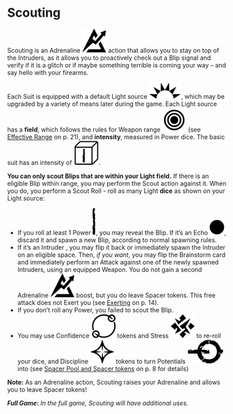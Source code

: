 # Scouting

Scouting is an Adrenaline ![Adrenaline Icon](svg/icon-adrenaline.svg) action that allows you
to stay on top of the Intruders, as it allows you to
proactively check out a Blip signal and verify if it is
a glitch or if maybe something terrible is coming
your way – and say hello with your firearms.

Each Suit is equipped with a default Light source ![Light Source Icon](svg/icon-light-source.svg), 
which may be upgraded by a variety of means
later during the game. Each Light source has a **field**,
which follows the rules for Weapon range ![Weapon Range Icon](svg/icon-range.svg) (see
[Effective Range](effective-range.md) on p. 21), and **intensity**, measured
in Power dice. The basic suit has an intensity of ![White Power Dice](svg/power-dice-white.svg "White Power Dice").

**You can only scout Blips that are within your
Light field.** If there is an eligible Blip within range,
you may perform the Scout action against it. When
you do, you perform a Scout Roll - roll as many Light
**dice** as shown on your Light source:

- If you roll at least 1 Power ![Power Icon](svg/power-success.svg), you may reveal
  the Blip. If it’s an Echo ![](svg/black.svg), discard it and
  spawn a new Blip, according to normal
  spawning rules.
- If it’s an Intruder , you may flip it back or immediately spawn the Intruder on an eligible
  space. Then, *if you want*, you may flip the
  Brainstorm card and immediately perform an
  Attack against one of the newly spawned Intruders, using an equipped Weapon. You do
  not gain a second Adrenaline ![Adrenaline Icon](svg/icon-adrenaline.svg) boost, but
  you do leave Spacer tokens. This free attack
  does not Exert you (see [Exerting](exerting.md) on p. 14).
- If you don’t roll any Power, you failed
  to scout the Blip.
- You may use Confidence ![Confidence Icon](svg/icon-confidence.svg) tokens and
  Stress ![Stress Icon](svg/icon-stress.svg) to re-roll your dice, and Discipline ![Discipline Icon](svg/icon-discipline.svg)
  tokens to turn Potentials ![Potential Icon](svg/icon-potential.svg) into (see
  [Spacer Pool and Spacer tokens](spacer-pool-and-spacer-tokens.md) on p. 8 for details)

**Note:** As an Adrenaline action, Scouting raises your
  Adrenaline and allows you to leave Spacer tokens!

***Full Game:** In the full game, Scouting will have additional uses.*